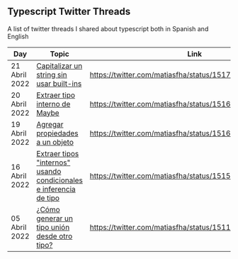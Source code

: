 ## Typescript Twitter Threads

A list of twitter threads I shared about typescript both in Spanish and English

| Day           | Topic | Link| Code |
| ------------- | ------------- |------------- |---------------- |
| 21 Abril 2022 | [Capitalizar un string sin usar built-ins](https://twitter.com/matiasfha/status/1517156242065477635) | https://twitter.com/matiasfha/status/1517156242065477635 | [Playground](https://www.typescriptlang.org/play?#code/JYWwDg9gTgLgBDAnmApnA3nAogRwK4CGANgDTYAeqAxvAL5wBmUEIcA5AAJKoC0VAFsSIoAdgHMUAZwD0eGMCKS2AKGXc0AWUQBhAmHlFgALxQAeAMpwU5GKIAmkuOZhRg4gHxwAvHCdWb9o4ABgAk6G4MKFBwABIoBHa0YRFRcAAqBAq0QXAA-HCh6ACqYKhQVASSZnEJ7knoGVk5AFxOqupwFVWOPgDayr5YlCg0priERKZauvoKxmYARAwQEAvuJAsAYitr6wMU1DBj+MRTOnoG86ZbO+s3q+57g8Oj46fTF3Mm1wxrG5u7Ej7IaHY4TM4zS7fBZ-GGPIHPUFvSYfWaGaHLCBwABGBCgsO2WNx+PhygAuqplNJpHAAPIwfipADuBEQcCZwAZEDkcDwkjcYhxeAUMB4biqsFUblsUAYBCoaG0gigjgw+wIrTYAEE2AicZqAEK6-ZUTXaY2+OyagAiKl8KE1WDtjE1m2dYk1AHE2HB9tS4NoICJ5CI8GgOQyEIy4BAGalhDAZZJlLRKR1UVCUAAmCz+WwiBxOFwCzw+PzWfOFwopaI1RLJESRaKNIjZPK+3x1vOBOAAaxQiAgDADysc+UKSrxkl6dbJ9Rbbda5mUS-ayDQXSkWe8cH6iJGR2REM+6OzP1u-1uTwOB7B73OaPmOfuBKvepBt6PGa+Z6WBMBwIvIeJwog+mbPrCAH7q8IHHo+JjPpiOJ4q+RIoaSFJAA) |
| 20 Abril 2022 | [Extraer tipo interno de Maybe](https://twitter.com/matiasfha/status/1516793849577844738) | https://twitter.com/matiasfha/status/1516793849577844738| |
| 19 Abril 2022 | [Agregar propiedades a un objeto](https://twitter.com/matiasfha/status/1516416396468658192) | https://twitter.com/matiasfha/status/1516416396468658192 | |
| 16 Abril 2022| [Extraer tipos "internos" usando condicionales e inferencia de tipo](https://twitter.com/matiasfha/status/1515329179268489223) | https://twitter.com/matiasfha/status/1515329179268489223 ||
| 05 Abril 2022 | [¿Cómo generar un tipo unión desde otro tipo?](https://twitter.com/matiasfha/status/1511362659790163974) | https://twitter.com/matiasfha/status/1511362659790163974 ||
